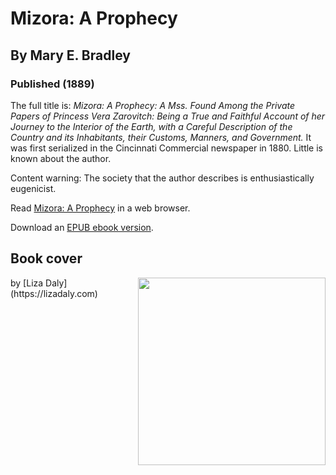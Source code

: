 # Mizora: A Prophecy
## By Mary E. Bradley
### Published (1889)

  The full title is: *Mizora: A Prophecy: A Mss. Found Among the Private
  Papers of Princess Vera Zarovitch: Being a True and Faithful Account of
  her Journey to the Interior of the Earth, with a Careful Description of
  the Country and its Inhabitants, their Customs, Manners, and
  Government.* It was first serialized in the Cincinnati Commercial
  newspaper in 1880. Little is known about the author.
  
  Content warning: The society that the author describes is
  enthusiastically eugenicist.

Read [Mizora: A Prophecy](https://lizadaly.github.io/utopia-novels/books/mizora-a-prophecy/mizora-a-prophecy.html) in a web browser.

Download an [EPUB ebook version](https://lizadaly.github.io/utopia-novels/books/mizora-a-prophecy/mizora-a-prophecy.epub).

## Book cover
<img src="https://lizadaly.github.io/utopia-novels/books/mizora-a-prophecy/cover.png" height="300" align="right">
by 
[Liza Daly](https://lizadaly.com)


